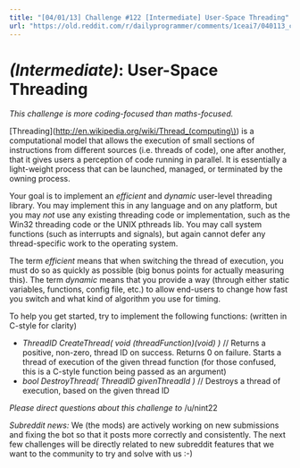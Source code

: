 ```yaml
---
title: "[04/01/13] Challenge #122 [Intermediate] User-Space Threading"
url: "https://old.reddit.com/r/dailyprogrammer/comments/1ceai7/040113_challenge_122_intermediate_userspace/"
---
```


# [](#IntermediateIcon) *(Intermediate)*: User-Space Threading
_This challenge is more coding-focused than maths-focused._

[Threading](http://en.wikipedia.org/wiki/Thread_(computing\)) is a computational model that allows the execution of small sections of instructions from different sources (i.e. threads of code), one after another, that it gives users a perception of code running in parallel. It is essentially a light-weight process that can be launched, managed, or terminated by the owning process.

Your goal is to implement an *efficient* and *dynamic* user-level threading library. You may implement this in any language and on any platform, but you may *not* use any existing threading code or implementation, such as the Win32 threading code or the UNIX pthreads lib. You may call system functions (such as interrupts and signals), but again cannot defer any thread-specific work to the operating system.

The term *efficient* means that when switching the thread of execution, you must do so as quickly as possible (big bonus points for actually measuring this). The term *dynamic* means that you provide a way (through either static variables, functions, config file, etc.) to allow end-users to change how fast you switch and what kind of algorithm you use for timing.

To help you get started, try to implement the following functions: (written in C-style for clarity)

* _ThreadID CreateThread( void (*threadFunction)(void*) )_ // Returns a positive, non-zero, thread ID on success. Returns 0 on failure. Starts a thread of execution of the given thread function (for those confused, this is a C-style function being passed as an argument)
* _bool DestroyThread( ThreadID givenThreadId )_ // Destroys a thread of execution, based on the given thread ID

_Please direct questions about this challenge to_ /u/nint22

*Subreddit news:* We (the mods) are actively working on new submissions and fixing the bot so that it posts more correctly and consistently. The next few challenges will be directly related to new subreddit features that we want to the community to try and solve with us :-)